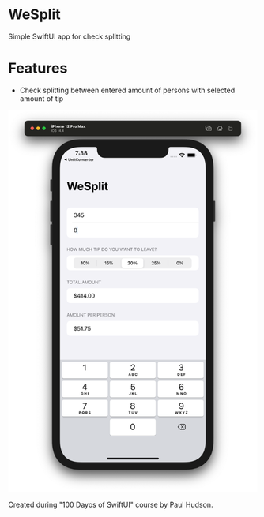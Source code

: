 # WeSplit
Simple SwiftUI app for check splitting

# Features
- Check  splitting between entered amount of persons  with selected amount of tip


<img width="853" alt="Screenshot 2021-03-21 at 18 36 39" src="https://raw.githubusercontent.com/vwf12/WeSplit/main/Images/Screenshot%202021-03-21%20at%2019.38.49.png">

Created during "100 Dayos of SwiftUI" course by Paul Hudson.
